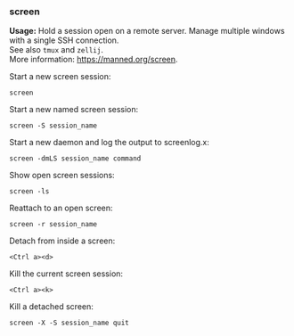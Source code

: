 ### screen

**Usage:** Hold a session open on a remote server. Manage multiple windows with a single SSH connection. <br />
See also `tmux` and `zellij`. <br />
More information: https://manned.org/screen. <br />

Start a new screen session:

```
screen
```

Start a new named screen session:

```
screen -S session_name
```

Start a new daemon and log the output to screenlog.x:

```
screen -dmLS session_name command
```

Show open screen sessions:

```
screen -ls
```

Reattach to an open screen:

```
screen -r session_name
```

Detach from inside a screen:

```
<Ctrl a><d>
```

Kill the current screen session:

```
<Ctrl a><k>
```

Kill a detached screen:

```
screen -X -S session_name quit
```
